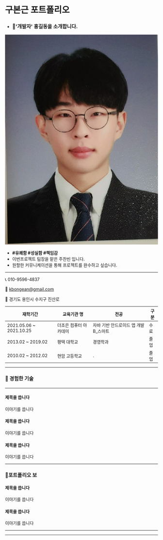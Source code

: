# 구본근 포트폴리오

* ### 🚀'개발자' 홍길동을 소개합니다. <a href="ecba6588-f835-42c0-a7c9-4614e0ecb11c" id="ecba6588-f835-42c0-a7c9-4614e0ecb11c"></a>

![](.gitbook/assets/asdasdasfqwr32342352345345.jpg)

* **#유쾌함 #성실함 #책임감**
* 이번프로젝트 팀장을 맡은 주찬빈 입니다.
* 원할한 커뮤니케이션을 통해 프로젝트를 완수하고 싶습니다.

***

📞 010-9596-4837

💌 kbongean@gmail.com

🏡 경기도 용인시 수지구 진산로

| 재학기간                     | 교육기관 명       | 전공                      | 구분 |
| ------------------------ | ------------ | ----------------------- | -- |
| 2021.05.06 \~ 2021.10.25 | 더조은 컴퓨터 아카데미 | 자바 기반 안드로이드 앱 개발 B\_스마트 | 수료 |
| 2013.02 \~ 2019.02       | 평택 대학교       | 경영학과                    | 졸업 |
| 2010.02 \~ 2012.02       | 현암 고등학교      | .                       | 졸업 |

***

### 🚀 경험한 기술 <a href="ee617614-0f5b-4b90-8829-774bf4b9f1af" id="ee617614-0f5b-4b90-8829-774bf4b9f1af"></a>

#### &#x20;<a href="752d191d-2620-4e69-a4e0-ff3c8280e2f2" id="752d191d-2620-4e69-a4e0-ff3c8280e2f2"></a>

***

#### 제목을 씁니다 <a href="8a76cb68-91ef-4db7-8d5a-2f12b14bbe4a" id="8a76cb68-91ef-4db7-8d5a-2f12b14bbe4a"></a>

이야기를 씁니다

#### 제목을 씁니다 <a href="a358de7b-71bf-463d-9a8c-b4b137a5c332" id="a358de7b-71bf-463d-9a8c-b4b137a5c332"></a>

이야기를 씁니다

#### 제목을 씁니다 <a href="9288c738-cb4b-4c9b-a4d5-fafe325c94c2" id="9288c738-cb4b-4c9b-a4d5-fafe325c94c2"></a>

이야기를 씁니다

***

### 🚀포트폴리오 보 <a href="13992f2a-0438-4403-a011-68fd3f86be8e" id="13992f2a-0438-4403-a011-68fd3f86be8e"></a>

#### 제목을 씁니다 <a href="8432d409-d861-4adc-afdd-88637232a280" id="8432d409-d861-4adc-afdd-88637232a280"></a>

이야기를 씁니다

#### 제목을 씁니다 <a href="d5c65c3b-0b11-4e2f-9a72-3b59829381a3" id="d5c65c3b-0b11-4e2f-9a72-3b59829381a3"></a>

이야기를 씁니다

***

***
